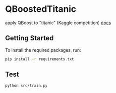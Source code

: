 # QBoostedTitanic
apply QBoost to "titanic" (Kaggle competition)
[docs](https://zenn.dev/shun0425/articles/cc2fb66d877bde)

## Getting Started

To install the required packages, run:

```sh
pip install -r requirements.txt
```

## Test
```sh
python src/train.py
```